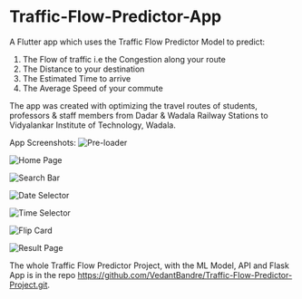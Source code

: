 # Traffic-Flow-Predictor-App

A Flutter app which uses the Traffic Flow Predictor Model to predict:
  1. The Flow of traffic i.e the Congestion along your route
  2. The Distance to your destination
  3. The Estimated Time to arrive
  4. The Average Speed of your commute

The app was created with optimizing the travel routes of students, professors & staff members from Dadar & Wadala Railway Stations to Vidyalankar Institute of Technology, Wadala.

App Screenshots:
![Pre-loader](https://user-images.githubusercontent.com/91366535/173252290-e1861184-39aa-4fbe-99ae-48af2e297c6c.jpg)

![Home Page](https://user-images.githubusercontent.com/91366535/173252278-a82a9532-0e6d-4d4d-a224-889a02067d74.jpg)

![Search Bar](https://user-images.githubusercontent.com/91366535/173252299-6c89035b-c705-4fbf-90ab-6388b71d2103.jpg)

![Date Selector](https://user-images.githubusercontent.com/91366535/173252304-8623256d-3264-4372-82b0-c0e498c95ce8.jpg)

![Time Selector](https://user-images.githubusercontent.com/91366535/173252309-306e9dda-d3de-4333-9aa8-cddc42aa3982.jpg)

![Flip Card](https://user-images.githubusercontent.com/91366535/173252328-ccf5f86b-a99f-4b63-9044-16de048a808d.jpg)

![Result Page](https://user-images.githubusercontent.com/91366535/173252315-be3def76-9119-4253-bfdd-3adde8e94a56.jpg)

The whole Traffic Flow Predictor Project, with the ML Model, API and Flask App is in the repo https://github.com/VedantBandre/Traffic-Flow-Predictor-Project.git.
